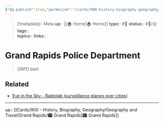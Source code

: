 ```yaml
---
{"dg-publish":true,"permalink":"/cards/900-history-biography-geography/geography-and-travel/grand-rapids/grand-rapids-police-department/","title":"Grand Rapids Police Department"}
---
```


> [!metadata]- Meta
> **up**:: [[🏠 Home\|🏠 Home]]
> **type**:: #📝 
> **status**:: #📝/🌞
> **tags**::  
> **topics**:: 
> **links**::


# Grand Rapids Police Department

> GRPD bleh

## Related
- [Eye in the Sky - Radiolab (surveillance planes over cities)](https://pca.st/episode/e90af812-ed36-428a-be71-af3088d75751)


---
up:: [[Cards/900 - History, Biography, Geography/Geography and Travel/Grand Rapids/🏙️ Grand Rapids\|🏙️ Grand Rapids]]

